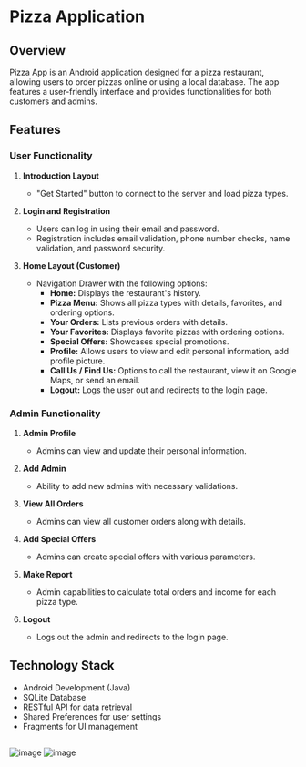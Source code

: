 # Pizza Application

## Overview

Pizza App is an Android application designed for a pizza restaurant, allowing users to order pizzas online or using a local database. The app features a user-friendly interface and provides functionalities for both customers and admins.

## Features

### User Functionality
1. **Introduction Layout**
   - "Get Started" button to connect to the server and load pizza types.

2. **Login and Registration**
   - Users can log in using their email and password.
   - Registration includes email validation, phone number checks, name validation, and password security.

3. **Home Layout (Customer)**
   - Navigation Drawer with the following options:
     - **Home:** Displays the restaurant's history.
     - **Pizza Menu:** Shows all pizza types with details, favorites, and ordering options.
     - **Your Orders:** Lists previous orders with details.
     - **Your Favorites:** Displays favorite pizzas with ordering options.
     - **Special Offers:** Showcases special promotions.
     - **Profile:** Allows users to view and edit personal information, add profile picture.
     - **Call Us / Find Us:** Options to call the restaurant, view it on Google Maps, or send an email.
     - **Logout:** Logs the user out and redirects to the login page.

### Admin Functionality
1. **Admin Profile**
   - Admins can view and update their personal information.

2. **Add Admin**
   - Ability to add new admins with necessary validations.

3. **View All Orders**
   - Admins can view all customer orders along with details.

4. **Add Special Offers**
   - Admins can create special offers with various parameters.

5. **Make Report**
   - Admin capabilities to calculate total orders and income for each pizza type.
     
6. **Logout**
   - Logs out the admin and redirects to the login page.

## Technology Stack
- Android Development (Java)
- SQLite Database
- RESTful API for data retrieval
- Shared Preferences for user settings
- Fragments for UI management
  
##

![image](https://github.com/user-attachments/assets/622c0c8d-c6a3-41b6-b43d-03368f4b1720) ![image](https://github.com/user-attachments/assets/431a0c76-1296-4f54-b0d4-67fe4132addb)


